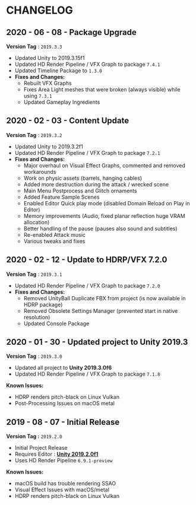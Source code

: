# CHANGELOG

## 2020 - 06 - 08 - Package Upgrade

**Version Tag** : `2019.3.3`

* Updated Unity to 2019.3.15f1
* Updated HD Render Pipeline / VFX Graph to package `7.4.1`
* Updated Timeline Package to `1.3.0`
* **Fixes and Changes:**
  * Rebuilt VFX Graphs
  * Fixes Area Light meshes that were broken (always visible) while using `7.3.1`
  * Updated Gameplay Ingredients

## 2020 - 02 - 03 - Content Update

**Version Tag** : `2019.3.2`

* Updated Unity to 2019.3.2f1
* Updated HD Render Pipeline / VFX Graph to package `7.2.1`
* **Fixes and Changes:**
  * Major overhaul on Visual Effect Graphs, commented and removed workarounds
  * Work on physic assets (barrels, hanging cables)
  * Added more destruction during the attack / wrecked scene
  * Main Menu Postprocess and Glitch ornaments
  * Added Feature Sample Scenes
  * Enabled Editor Quick play mode (disabled Domain Reload on Play in Editor)
  * Memory improvements (Audio, fixed planar reflection huge VRAM allocation)
  * Better handling of the pause (pauses also sound and subtitles)
  * Re-enabled Attack music
  * Various tweaks and fixes

## 2020 - 02 - 12 - Update to HDRP/VFX 7.2.0

**Version Tag** : `2019.3.1`

* Updated HD Render Pipeline / VFX Graph to package `7.2.0`
* **Fixes and Changes:**
  * Removed UnityBall Duplicate FBX from project (is now available in HDRP package)
  * Removed Obsolete Settings Manager (prevented start in native resolution)
  * Updated Console Package

## 2020 - 01 - 30 - Updated project to Unity 2019.3

**Version Tag** : `2019.3.0`

* Updated all project to **Unity 2019.3.0f6**
* Updated HD Render Pipeline / VFX Graph to package `7.1.8`

**Known Issues:**

* HDRP renders pitch-black on Linux Vulkan
* Post-Processing Issues on macOS metal

## 2019 - 08 - 07 - Initial Release

**Version Tag :** `2019.2.0`

* Initial Project Release
* Requires Editor : **[Unity 2019.2.0f1](https://public-cdn.cloud.unity3d.com/hub/prod/UnityHubSetup.exe)**
* Uses HD Render Pipeline `6.9.1-preview`

**Known Issues:**

* macOS build has trouble rendering SSAO
* Visual Effect Issues with macOS/metal
* HDRP renders pitch-black on Linux Vulkan

